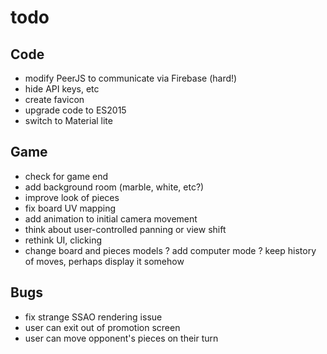 # todo

## Code
- modify PeerJS to communicate via Firebase (hard!)
- hide API keys, etc
- create favicon
- upgrade code to ES2015
- switch to Material lite

## Game
- check for game end
- add background room (marble, white, etc?)
- improve look of pieces
- fix board UV mapping
- add animation to initial camera movement
- think about user-controlled panning or view shift
- rethink UI, clicking
- change board and pieces models
? add computer mode
? keep history of moves, perhaps display it somehow

## Bugs
- fix strange SSAO rendering issue
- user can exit out of promotion screen
- user can move opponent's pieces on their turn
